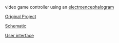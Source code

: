 video game controller using an [electroencephalogram](https://www.mayoclinic.org/tests-procedures/eeg/about/pac-20393875)

[Original Project](https://www.instructables.com/DIY-EEG-and-ECG-Circuit/)

[Schematic](https://content.instructables.com/ORIG/FR5/NQTR/H3QFL7UP/FR5NQTRH3QFL7UP.jpg?auto=webp&frame=1&width=1024&fit=bounds&md=c804d7c0258f042a21435a6d3dad96cc)

[User interface](https://i.imgur.com/PbAkhNV_d.webp?maxwidth=760&fidelity=grand)
